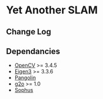 # Yet Another SLAM

## Change Log

## Dependancies

+ [OpenCV](https://github.com/opencv/opencv) >= 3.4.5
+ [Eigen3](https://github.com/eigenteam/eigen-git-mirror) >= 3.3.6
+ [Pangolin](https://github.com/stevenlovegrove/Pangolin)
+ [g2o](https://github.com/RainerKuemmerle/g2o) >= 1.0
+ [Sophus](https://github.com/xingruiy/Sophus)

